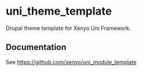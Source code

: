 # uni_theme_template

Drupal theme template for Xenyo Uni Framework.

## Documentation

See https://github.com/xenyo/uni_module_template
